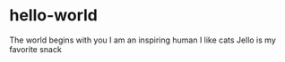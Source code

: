 # hello-world
The world begins with you
I am an inspiring human
I like cats
Jello is my favorite snack
